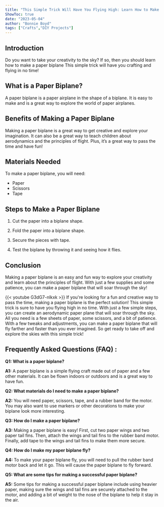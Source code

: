 ```yaml
---
title: "This Simple Trick Will Have You Flying High: Learn How to Make a Paper Biplane!"
ShowToc: true 
date: "2023-05-04"
author: "Bonnie Boyd" 
tags: ["Crafts","DIY Projects"]
---
```

## Introduction

Do you want to take your creativity to the sky? If so, then you should learn how to make a paper biplane This simple trick will have you crafting and flying in no time!

## What is a Paper Biplane?

A paper biplane is a paper airplane in the shape of a biplane. It is easy to make and is a great way to explore the world of paper airplanes.

## Benefits of Making a Paper Biplane

Making a paper biplane is a great way to get creative and explore your imagination. It can also be a great way to teach children about aerodynamics and the principles of flight. Plus, it’s a great way to pass the time and have fun!

## Materials Needed

To make a paper biplane, you will need:

- Paper
- Scissors
- Tape

## Steps to Make a Paper Biplane

1. Cut the paper into a biplane shape.

2. Fold the paper into a biplane shape.

3. Secure the pieces with tape.

4. Test the biplane by throwing it and seeing how it flies.

## Conclusion

Making a paper biplane is an easy and fun way to explore your creativity and learn about the principles of flight. With just a few supplies and some patience, you can make a paper biplane that will soar through the sky!

{{< youtube G3dG7-nlkxk >}} 
If you're looking for a fun and creative way to pass the time, making a paper biplane is the perfect solution! This simple trick is sure to have you flying high in no time. With just a few simple steps, you can create an aerodynamic paper plane that will soar through the sky. All you need is a few sheets of paper, some scissors, and a bit of patience. With a few tweaks and adjustments, you can make a paper biplane that will fly farther and faster than you ever imagined. So get ready to take off and explore the skies with this simple trick!

## Frequently Asked Questions (FAQ) :
**Q1: What is a paper biplane?**

**A1:** A paper biplane is a simple flying craft made out of paper and a few other materials. It can be flown indoors or outdoors and is a great way to have fun. 

**Q2: What materials do I need to make a paper biplane?**

**A2:** You will need paper, scissors, tape, and a rubber band for the motor. You may also want to use markers or other decorations to make your biplane look more interesting. 

**Q3: How do I make a paper biplane?**

**A3:** Making a paper biplane is easy! First, cut two paper wings and two paper tail fins. Then, attach the wings and tail fins to the rubber band motor. Finally, add tape to the wings and tail fins to make them more secure. 

**Q4: How do I make my paper biplane fly?**

**A4:** To make your paper biplane fly, you will need to pull the rubber band motor back and let it go. This will cause the paper biplane to fly forward. 

**Q5: What are some tips for making a successful paper biplane?**

**A5:** Some tips for making a successful paper biplane include using heavier paper, making sure the wings and tail fins are securely attached to the motor, and adding a bit of weight to the nose of the biplane to help it stay in the air.



